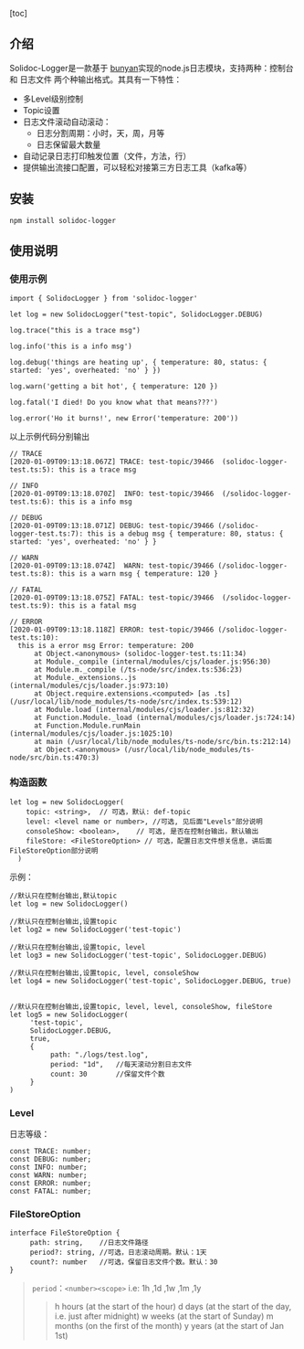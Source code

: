 [toc]

## 介绍

Solidoc-Logger是一款基于 [bunyan](https://github.com/trentm/node-bunyan)实现的node.js日志模块，支持两种：控制台 和 日志文件 两个种输出格式。其具有一下特性：

* 多Level级别控制
* Topic设置
* 日志文件滚动自动滚动：
    * 日志分割周期：小时，天，周，月等
    * 日志保留最大数量
* 自动记录日志打印触发位置（文件，方法，行）
* 提供输出流接口配置，可以轻松对接第三方日志工具（kafka等）



## 安装

```
npm install solidoc-logger
```

## 使用说明

### 使用示例


```
import { SolidocLogger } from 'solidoc-logger'

let log = new SolidocLogger("test-topic", SolidocLogger.DEBUG)

log.trace("this is a trace msg")

log.info('this is a info msg')

log.debug('things are heating up', { temperature: 80, status: { started: 'yes', overheated: 'no' } })

log.warn('getting a bit hot', { temperature: 120 })

log.fatal('I died! Do you know what that means???')

log.error('Ho it burns!', new Error('temperature: 200'))

```

以上示例代码分别输出

```
// TRACE 
[2020-01-09T09:13:18.067Z] TRACE: test-topic/39466  (solidoc-logger-test.ts:5): this is a trace msg

// INFO 
[2020-01-09T09:13:18.070Z]  INFO: test-topic/39466  (/solidoc-logger-test.ts:6): this is a info msg

// DEBUG 
[2020-01-09T09:13:18.071Z] DEBUG: test-topic/39466 (/solidoc-
logger-test.ts:7): this is a debug msg { temperature: 80, status: { started: 'yes', overheated: 'no' } }

// WARN
[2020-01-09T09:13:18.074Z]  WARN: test-topic/39466 (/solidoc-logger-test.ts:8): this is a warn msg { temperature: 120 }

// FATAL
[2020-01-09T09:13:18.075Z] FATAL: test-topic/39466  (/solidoc-logger-test.ts:9): this is a fatal msg

// ERROR
[2020-01-09T09:13:18.118Z] ERROR: test-topic/39466 (/solidoc-logger-test.ts:10):
  this is a error msg Error: temperature: 200
      at Object.<anonymous> (solidoc-logger-test.ts:11:34)
      at Module._compile (internal/modules/cjs/loader.js:956:30)
      at Module.m._compile (/ts-node/src/index.ts:536:23)
      at Module._extensions..js (internal/modules/cjs/loader.js:973:10)
      at Object.require.extensions.<computed> [as .ts] (/usr/local/lib/node_modules/ts-node/src/index.ts:539:12)
      at Module.load (internal/modules/cjs/loader.js:812:32)
      at Function.Module._load (internal/modules/cjs/loader.js:724:14)
      at Function.Module.runMain (internal/modules/cjs/loader.js:1025:10)
      at main (/usr/local/lib/node_modules/ts-node/src/bin.ts:212:14)
      at Object.<anonymous> (/usr/local/lib/node_modules/ts-node/src/bin.ts:470:3)

```


### 构造函数

```
let log = new SolidocLogger(
    topic: <string>,  // 可选，默认: def-topic
    level: <level name or number>, //可选, 见后面"Levels"部分说明
    consoleShow: <boolean>,    // 可选, 是否在控制台输出，默认输出
    fileStore: <FileStoreOption> // 可选，配置日志文件想关信息，讲后面FileStoreOption部分说明 
  )

```

示例：

```
//默认只在控制台输出,默认topic
let log = new SolidocLogger()

//默认只在控制台输出,设置topic
let log2 = new SolidocLogger('test-topic')

//默认只在控制台输出,设置topic, level
let log3 = new SolidocLogger('test-topic', SolidocLogger.DEBUG)

//默认只在控制台输出,设置topic, level, consoleShow
let log4 = new SolidocLogger('test-topic', SolidocLogger.DEBUG, true)


//默认只在控制台输出,设置topic, level, level, consoleShow, fileStore
let log5 = new SolidocLogger(
     'test-topic',
     SolidocLogger.DEBUG,
     true,
     {
          path: "./logs/test.log",
          period: "1d",   //每天滚动分割日志文件
          count: 30       //保留文件个数
     }
)

```


### Level

日志等级：

```
const TRACE: number;
const DEBUG: number;
const INFO: number;
const WARN: number;
const ERROR: number;
const FATAL: number;
```
    
### FileStoreOption

```
interface FileStoreOption {
     path: string,    //日志文件路径
     period?: string, //可选，日志滚动周期。默认：1天
     count?: number   //可选，保留日志文件个数。默认：30
}

```

>  `period`：`<number><scope>`  i.e:  1h ,1d ,1w ,1m ,1y 
>>  h   hours (at the start of the hour)
>>  d   days (at the start of the day, i.e. just after midnight)
>>  w   weeks (at the start of Sunday)
>>  m   months (on the first of the month)
>>  y   years (at the start of Jan 1st)
              
              
         